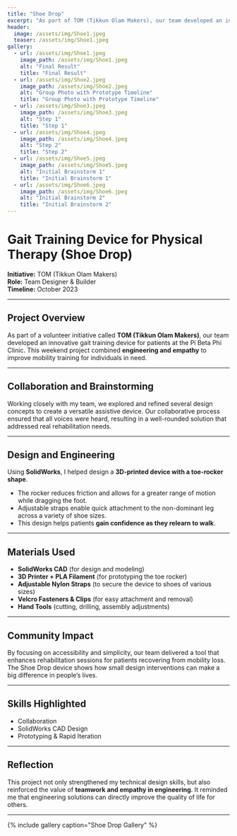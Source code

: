 ```yaml
---
title: "Shoe Drop"
excerpt: "As part of TOM (Tikkun Olam Makers), our team developed an innovative gait training device for patients at the Pi Beta Phi Clinic. "
header:
  image: /assets/img/Shoe1.jpeg
  teaser: /assets/img/Shoe1.jpeg
gallery:
  - url: /assets/img/Shoe1.jpeg
    image_path: /assets/img/Shoe1.jpeg
    alt: "Final Result"
    title: "Final Result"
  - url: /assets/img/Shoe2.jpeg
    image_path: /assets/img/Shoe2.jpeg
    alt: "Group Photo with Prototype Timeline"
    title: "Group Photo with Prototype Timeline"
  - url: /assets/img/Shoe3.jpeg
    image_path: /assets/img/Shoe3.jpeg
    alt: "Step 1"
    title: "Step 1"
  - url: /assets/img/Shoe4.jpeg
    image_path: /assets/img/Shoe4.jpeg
    alt: "Step 2"
    title: "Step 2"
  - url: /assets/img/Shoe5.jpeg
    image_path: /assets/img/Shoe5.jpeg
    alt: "Initial Brainstorm 1"
    title: "Initial Brainstorm 1"
  - url: /assets/img/Shoe6.jpeg
    image_path: /assets/img/Shoe6.jpeg
    alt: "Initial Brainstorm 2"
    title: "Initial Brainstorm 2"
---
```

# Gait Training Device for Physical Therapy (Shoe Drop)

**Initiative:** TOM (Tikkun Olam Makers)  
**Role:** Team Designer & Builder  
**Timeline:** October 2023  

---

## Project Overview
As part of a volunteer initiative called **TOM (Tikkun Olam Makers)**, our team developed an innovative gait training device for patients at the Pi Beta Phi Clinic. This weekend project combined **engineering and empathy** to improve mobility training for individuals in need.

---

## Collaboration and Brainstorming
Working closely with my team, we explored and refined several design concepts to create a versatile assistive device. Our collaborative process ensured that all voices were heard, resulting in a well-rounded solution that addressed real rehabilitation needs.

---

## Design and Engineering
Using **SolidWorks**, I helped design a **3D-printed device with a toe-rocker shape**.  
- The rocker reduces friction and allows for a greater range of motion while dragging the foot.  
- Adjustable straps enable quick attachment to the non-dominant leg across a variety of shoe sizes.  
- This design helps patients **gain confidence as they relearn to walk**.  

---

## Materials Used
- **SolidWorks CAD** (for design and modeling)  
- **3D Printer + PLA Filament** (for prototyping the toe rocker)  
- **Adjustable Nylon Straps** (to secure the device to shoes of various sizes)  
- **Velcro Fasteners & Clips** (for easy attachment and removal)  
- **Hand Tools** (cutting, drilling, assembly adjustments)  

---

## Community Impact
By focusing on accessibility and simplicity, our team delivered a tool that enhances rehabilitation sessions for patients recovering from mobility loss. The Shoe Drop device shows how small design interventions can make a big difference in people’s lives.

---

## Skills Highlighted
- Collaboration  
- SolidWorks CAD Design  
- Prototyping & Rapid Iteration  

---

## Reflection
This project not only strengthened my technical design skills, but also reinforced the value of **teamwork and empathy in engineering**. It reminded me that engineering solutions can directly improve the quality of life for others.

---

{% include gallery caption="Shoe Drop Gallery" %}
